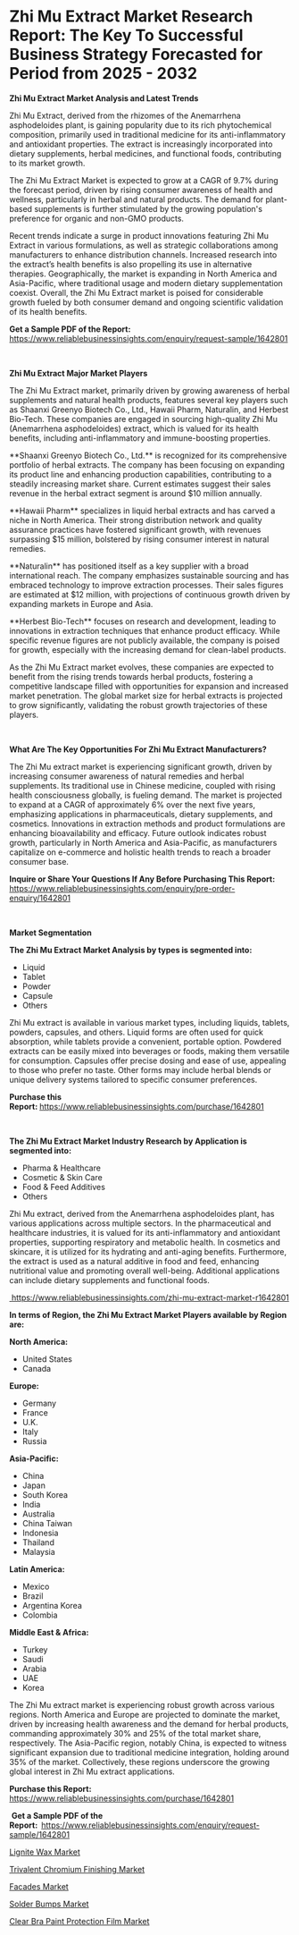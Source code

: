 <p><h1>Zhi Mu Extract Market Research Report: The Key To Successful Business Strategy Forecasted for Period from 2025 - 2032</h1></p><p><strong>Zhi Mu Extract Market Analysis and Latest Trends</strong></p>
<p><p>Zhi Mu Extract, derived from the rhizomes of the Anemarrhena asphodeloides plant, is gaining popularity due to its rich phytochemical composition, primarily used in traditional medicine for its anti-inflammatory and antioxidant properties. The extract is increasingly incorporated into dietary supplements, herbal medicines, and functional foods, contributing to its market growth.</p><p>The Zhi Mu Extract Market is expected to grow at a CAGR of 9.7% during the forecast period, driven by rising consumer awareness of health and wellness, particularly in herbal and natural products. The demand for plant-based supplements is further stimulated by the growing population's preference for organic and non-GMO products. </p><p>Recent trends indicate a surge in product innovations featuring Zhi Mu Extract in various formulations, as well as strategic collaborations among manufacturers to enhance distribution channels. Increased research into the extract’s health benefits is also propelling its use in alternative therapies. Geographically, the market is expanding in North America and Asia-Pacific, where traditional usage and modern dietary supplementation coexist. Overall, the Zhi Mu Extract market is poised for considerable growth fueled by both consumer demand and ongoing scientific validation of its health benefits.</p></p>
<p><strong>Get a Sample PDF of the Report:&nbsp;</strong> <a href="https://www.reliablebusinessinsights.com/enquiry/request-sample/1642801?utm_campaign=100&utm_medium=2&utm_source=Github&utm_content=ia&utm_term=30012025&utm_id=zhi-mu-extract">https://www.reliablebusinessinsights.com/enquiry/request-sample/1642801</a></p>
<p>&nbsp;</p>
<p><strong>Zhi Mu Extract Major Market Players</strong></p>
<p><p>The Zhi Mu Extract market, primarily driven by growing awareness of herbal supplements and natural health products, features several key players such as Shaanxi Greenyo Biotech Co., Ltd., Hawaii Pharm, Naturalin, and Herbest Bio-Tech. These companies are engaged in sourcing high-quality Zhi Mu (Anemarrhena asphodeloides) extract, which is valued for its health benefits, including anti-inflammatory and immune-boosting properties.</p><p>**Shaanxi Greenyo Biotech Co., Ltd.** is recognized for its comprehensive portfolio of herbal extracts. The company has been focusing on expanding its product line and enhancing production capabilities, contributing to a steadily increasing market share. Current estimates suggest their sales revenue in the herbal extract segment is around $10 million annually.</p><p>**Hawaii Pharm** specializes in liquid herbal extracts and has carved a niche in North America. Their strong distribution network and quality assurance practices have fostered significant growth, with revenues surpassing $15 million, bolstered by rising consumer interest in natural remedies.</p><p>**Naturalin** has positioned itself as a key supplier with a broad international reach. The company emphasizes sustainable sourcing and has embraced technology to improve extraction processes. Their sales figures are estimated at $12 million, with projections of continuous growth driven by expanding markets in Europe and Asia.</p><p>**Herbest Bio-Tech** focuses on research and development, leading to innovations in extraction techniques that enhance product efficacy. While specific revenue figures are not publicly available, the company is poised for growth, especially with the increasing demand for clean-label products.</p><p>As the Zhi Mu Extract market evolves, these companies are expected to benefit from the rising trends towards herbal products, fostering a competitive landscape filled with opportunities for expansion and increased market penetration. The global market size for herbal extracts is projected to grow significantly, validating the robust growth trajectories of these players.</p></p>
<p>&nbsp;</p>
<p><strong>What Are The Key Opportunities For Zhi Mu Extract Manufacturers?</strong></p>
<p><p>The Zhi Mu extract market is experiencing significant growth, driven by increasing consumer awareness of natural remedies and herbal supplements. Its traditional use in Chinese medicine, coupled with rising health consciousness globally, is fueling demand. The market is projected to expand at a CAGR of approximately 6% over the next five years, emphasizing applications in pharmaceuticals, dietary supplements, and cosmetics. Innovations in extraction methods and product formulations are enhancing bioavailability and efficacy. Future outlook indicates robust growth, particularly in North America and Asia-Pacific, as manufacturers capitalize on e-commerce and holistic health trends to reach a broader consumer base.</p></p>
<p><strong>Inquire or Share Your Questions If Any Before Purchasing This Report:</strong> <a href="https://www.reliablebusinessinsights.com/enquiry/pre-order-enquiry/1642801?utm_campaign=100&utm_medium=2&utm_source=Github&utm_content=ia&utm_term=30012025&utm_id=zhi-mu-extract">https://www.reliablebusinessinsights.com/enquiry/pre-order-enquiry/1642801</a></p>
<p>&nbsp;</p>
<p><strong>Market Segmentation</strong></p>
<p><strong>The Zhi Mu Extract Market Analysis by types is segmented into:</strong></p>
<p><ul><li>Liquid</li><li>Tablet</li><li>Powder</li><li>Capsule</li><li>Others</li></ul></p>
<p><p>Zhi Mu extract is available in various market types, including liquids, tablets, powders, capsules, and others. Liquid forms are often used for quick absorption, while tablets provide a convenient, portable option. Powdered extracts can be easily mixed into beverages or foods, making them versatile for consumption. Capsules offer precise dosing and ease of use, appealing to those who prefer no taste. Other forms may include herbal blends or unique delivery systems tailored to specific consumer preferences.</p></p>
<p><strong>Purchase this Report:&nbsp;</strong><a href="https://www.reliablebusinessinsights.com/purchase/1642801?utm_campaign=100&utm_medium=2&utm_source=Github&utm_content=ia&utm_term=30012025&utm_id=zhi-mu-extract">https://www.reliablebusinessinsights.com/purchase/1642801</a></p>
<p>&nbsp;</p>
<p><strong>The Zhi Mu Extract Market Industry Research by Application is segmented into:</strong></p>
<p><ul><li>Pharma & Healthcare</li><li>Cosmetic & Skin Care</li><li>Food & Feed Additives</li><li>Others</li></ul></p>
<p><p>Zhi Mu extract, derived from the Anemarrhena asphodeloides plant, has various applications across multiple sectors. In the pharmaceutical and healthcare industries, it is valued for its anti-inflammatory and antioxidant properties, supporting respiratory and metabolic health. In cosmetics and skincare, it is utilized for its hydrating and anti-aging benefits. Furthermore, the extract is used as a natural additive in food and feed, enhancing nutritional value and promoting overall well-being. Additional applications can include dietary supplements and functional foods.</p></p>
<p><a href="https://www.reliablebusinessinsights.com/zhi-mu-extract-market-r1642801?utm_campaign=100&utm_medium=2&utm_source=Github&utm_content=ia&utm_term=30012025&utm_id=zhi-mu-extract">&nbsp;https://www.reliablebusinessinsights.com/zhi-mu-extract-market-r1642801</a></p>
<p><strong>In terms of Region, the Zhi Mu Extract Market Players available by Region are:</strong></p>
<p>
    <p> <strong> North America: </strong>
        <ul>
            <li>United States</li>
            <li>Canada</li>
        </ul>
        </p> 
    <p> <strong> Europe: </strong>
        <ul>
            <li>Germany</li>
            <li>France</li>
            <li>U.K.</li>
            <li>Italy</li>
            <li>Russia</li>
        </ul>
        </p> 
    <p> <strong> Asia-Pacific: </strong>
        <ul>
            <li>China</li>
            <li>Japan</li>
            <li>South Korea</li>
            <li>India</li>
            <li>Australia</li>
            <li>China Taiwan</li>
            <li>Indonesia</li>
            <li>Thailand</li>
            <li>Malaysia</li>
        </ul>
        </p> 
    <p> <strong> Latin America: </strong>
        <ul>
            <li>Mexico</li>
            <li>Brazil</li>
            <li>Argentina Korea</li>
            <li>Colombia</li>
        </ul>
        </p> 
    <p> <strong> Middle East & Africa: </strong>
        <ul>
            <li>Turkey</li>
            <li>Saudi</li>
            <li>Arabia</li>
            <li>UAE</li>
            <li>Korea</li>
        </ul>
    </p>
    </p>
<p><p>The Zhi Mu extract market is experiencing robust growth across various regions. North America and Europe are projected to dominate the market, driven by increasing health awareness and the demand for herbal products, commanding approximately 30% and 25% of the total market share, respectively. The Asia-Pacific region, notably China, is expected to witness significant expansion due to traditional medicine integration, holding around 35% of the market. Collectively, these regions underscore the growing global interest in Zhi Mu extract applications.</p></p>
<p><strong>Purchase this Report: </strong><a href="https://www.reliablebusinessinsights.com/purchase/1642801?utm_campaign=100&utm_medium=2&utm_source=Github&utm_content=ia&utm_term=30012025&utm_id=zhi-mu-extract">https://www.reliablebusinessinsights.com/purchase/1642801</a></p>
<p>&nbsp;<strong>Get a Sample PDF of the Report:&nbsp;&nbsp;</strong><a href="https://www.reliablebusinessinsights.com/enquiry/request-sample/1642801?utm_campaign=100&utm_medium=2&utm_source=Github&utm_content=ia&utm_term=30012025&utm_id=zhi-mu-extract">https://www.reliablebusinessinsights.com/enquiry/request-sample/1642801</a></p>
<p><strong></strong></p>
<p><p><a href="https://github.com/semiensamuel72378/Market-Research-Report-List-1/blob/main/lignite-wax-market.md?utm_campaign=100&utm_medium=2&utm_source=Github&utm_content=ia&utm_term=30012025&utm_id=zhi-mu-extract">Lignite Wax Market</a></p><p><a href="https://github.com/lehumiston1971679/Market-Research-Report-List-1/blob/main/trivalent-chromium-finishing-market.md?utm_campaign=100&utm_medium=2&utm_source=Github&utm_content=ia&utm_term=30012025&utm_id=zhi-mu-extract">Trivalent Chromium Finishing Market</a></p><p><a href="https://github.com/rileymgdorcas/Market-Research-Report-List-1/blob/main/facades-market.md?utm_campaign=100&utm_medium=2&utm_source=Github&utm_content=ia&utm_term=30012025&utm_id=zhi-mu-extract">Facades Market</a></p><p><a href="https://github.com/locarol73/Market-Research-Report-List-1/blob/main/solder-bumps-market.md?utm_campaign=100&utm_medium=2&utm_source=Github&utm_content=ia&utm_term=30012025&utm_id=zhi-mu-extract">Solder Bumps Market</a></p><p><a href="https://github.com/LilianFaulkner65/Market-Research-Report-List-1/blob/main/clear-bra-paint-protection-film-market.md?utm_campaign=100&utm_medium=2&utm_source=Github&utm_content=ia&utm_term=30012025&utm_id=zhi-mu-extract">Clear Bra Paint Protection Film Market</a></p></p>